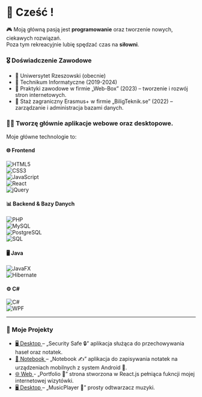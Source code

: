 # 🙋 Cześć !

🎮 Moją główną pasją jest **programowanie** oraz tworzenie nowych, ciekawych rozwiązań.  
Poza tym rekreacyjnie lubię spędzać czas na **siłowni**.  

### 🎖️ Doświadczenie Zawodowe
- 🏫 Uniwersytet Rzeszowski (obecnie)
- 🏫 Technikum Informatyczne (2019-2024)
- 🏢 Praktyki zawodowe w firmie „Web-Box” (2023) – tworzenie i rozwój stron internetowych.
- 🏢 Staż zagraniczny Erasmus+ w firmie „BiligTeknik.se” (2022) – zarządzanie i administracja bazami danych.

### 🧑‍💻 Tworzę głównie **aplikacje webowe oraz desktopowe**.  
Moje główne technologie to:  

#### 🌐 Frontend  
![HTML5](https://img.shields.io/badge/HTML5-E34F26?style=for-the-badge&logo=html5&logoColor=white)  
![CSS3](https://img.shields.io/badge/CSS3-1572B6?style=for-the-badge&logo=css3&logoColor=white)  
![JavaScript](https://img.shields.io/badge/JavaScript-F7DF1E?style=for-the-badge&logo=javascript&logoColor=black)  
![React](https://img.shields.io/badge/React-20232A?style=for-the-badge&logo=react&logoColor=61DAFB)  
![jQuery](https://img.shields.io/badge/jQuery-0769AD?style=for-the-badge&logo=jquery&logoColor=white)  

#### 📊 Backend & Bazy Danych  
![PHP](https://img.shields.io/badge/PHP-777BB4?style=for-the-badge&logo=php&logoColor=white)  
![MySQL](https://img.shields.io/badge/MySQL-005C84?style=for-the-badge&logo=mysql&logoColor=white)  
![PostgreSQL](https://img.shields.io/badge/PostgreSQL-316192?style=for-the-badge&logo=postgresql&logoColor=white)  
![SQL](https://img.shields.io/badge/SQL-4479A1?style=for-the-badge&logo=database&logoColor=white)  

#### 🖥️ Java  
![JavaFX](https://img.shields.io/badge/JavaFX-FF6600?style=for-the-badge&logo=java&logoColor=white)  
![Hibernate](https://img.shields.io/badge/Hibernate-59666C?style=for-the-badge&logo=hibernate&logoColor=white)  

#### ⚙️ C#  
![C#](https://img.shields.io/badge/C%23-239120?style=for-the-badge&logo=c-sharp&logoColor=white)  
![WPF](https://img.shields.io/badge/WPF-68217A?style=for-the-badge&logo=dotnet&logoColor=white)  

---
### 🚀 Moje Projekty

- [ 🖥️ Desktop ](https://github.com/xserafineq/SecuritySafe) – „Security Safe 🔒” aplikacja służąca do przechowywania haseł oraz notatek.
- [ 📱 Notebook ](https://github.com/xserafineq/Notebook) – „Notebook ✍️” aplikacja do zapisywania notatek na urządzeniach mobilnych z system Android 🤖.
- [ 🌐 Web ](https://github.com/xserafineq/Portfolio) - „Portfolio 🧑” strona stworzona w React.js pełniąca fukncji mojej internetowej wizytówki.
- [ 🖥️ Desktop ](https://github.com/xserafineq/MusicPlayer) – „MusicPlayer 🎵” prosty odtwarzacz muzyki.







